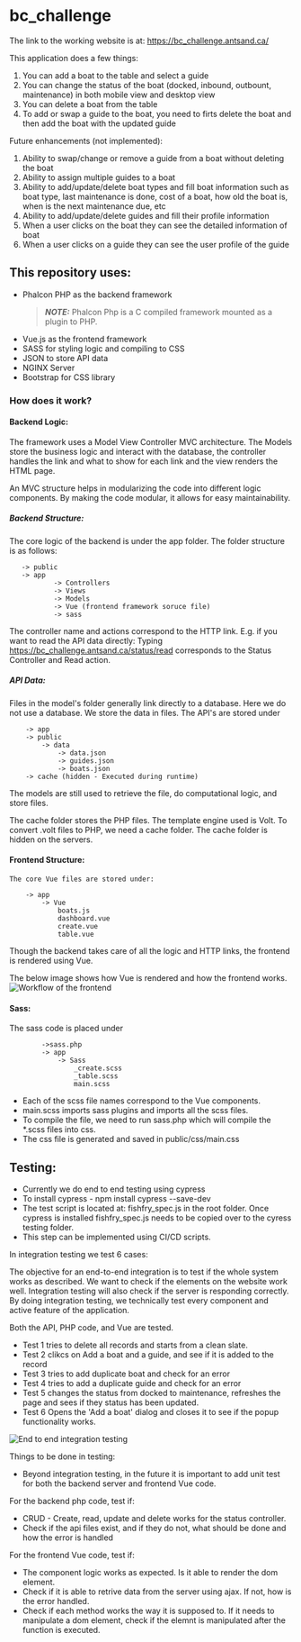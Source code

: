 # bc_challenge
The link to the working website is at: https://bc_challenge.antsand.ca/

This application does a few things:
1. You can add a boat to the table and select a guide
2. You can change the status of the boat (docked, inbound, outbount, maintenance) in both mobile view and desktop view
3. You can delete a boat from the table
4. To add or swap a guide to the boat, you need to firts delete the boat and then add the boat with the updated guide

Future enhancements (not implemented):
1. Ability to swap/change or remove a guide from a boat without deleting the boat
2. Ability to assign multiple guides to a boat
3. Ability to add/update/delete boat types and fill boat information such as boat type, last maintenance is done, cost of a boat, how old the boat is, when is the next maintenance due, etc
4. Ability to add/update/delete guides and fill their profile information
5. When a user clicks on the boat they can see the detailed information of boat
6. When a user clicks on a guide they can see the user profile of the guide

## This repository uses:

- Phalcon PHP as the backend framework
	> **_NOTE:_**  Phalcon Php is a C compiled framework mounted as a plugin to PHP. 
- Vue.js as the frontend framework
- SASS for styling logic and compiling to CSS  
- JSON to store API data 
- NGINX Server
- Bootstrap for CSS library

### How does it work?
#### Backend Logic:
The framework uses a Model View Controller  MVC architecture. The Models store the business logic and interact with the database, the controller handles the link and what to show for each link and the view renders the HTML page. 

An MVC structure helps in modularizing the code into different logic components. By making the code modular, it allows for easy maintainability. 
##### Backend Structure:
 The core logic of the backend is under the app folder. The folder structure is as follows:
 ```
	-> public
	-> app
			-> Controllers 
			-> Views
			-> Models
			-> Vue (frontend framework soruce file)
			-> sass
```
The controller name and actions correspond to the HTTP link.
E.g. if you want to read the API data directly:
Typing https://bc_challenge.antsand.ca/status/read
corresponds to the Status Controller and Read action.

##### API Data:
Files in the model's folder generally link directly to a database. Here we do not use a database. We store the data in files. The API's are stored under
```
	-> app
	-> public
		-> data
			-> data.json
			-> guides.json
			-> boats.json	
	-> cache (hidden - Executed during runtime)
```
The models are still used to retrieve the file, do computational logic, and store files.

The cache folder stores the PHP files. The template engine used is Volt. To convert .volt files to PHP, we need a cache folder. The cache folder is hidden on the servers.

#### Frontend Structure:
	The core Vue files are stored under:
	
		-> app
			-> Vue
				boats.js
				dashboard.vue
				create.vue
				table.vue

Though the backend takes care of all the logic and HTTP links, the frontend is rendered using Vue. 

The below image shows how Vue is rendered and how the frontend works.
![Workflow of the frontend](https://raw.githubusercontent.com/antsand/bc_challenge/master/public/img/bc_challenge_workflow.jpg)

#### Sass:
The sass code is placed under
```
		->sass.php
		-> app
			-> Sass
				_create.scss
				_table.scss
				main.scss
```
- Each of the scss file names correspond to the Vue components. 
- main.scss imports sass plugins and imports all the scss files. 
- To compile the file, we need to run sass.php which will compile the \*.scss files into css.
- The css file is generated and saved in public/css/main.css
				
				
## Testing:
- Currently we do end to end testing using cypress
- To install cypress - npm install cypress --save-dev 
- The test script is located at: fishfry_spec.js in the root folder. Once cypress is installed fishfry_spec.js needs to be copied over to the cyress testing folder.
- This step can be implemented using CI/CD scripts.
	
In integration testing we test 6 cases:

The objective for an end-to-end integration is to test if the whole system works as described. We want to check if the elements on the website work well. Integration testing will also check if the server is responding correctly. By doing integration testing, we technically test every component and active feature of the application. 

Both the API, PHP code, and Vue are tested. 

- Test 1 tries to delete all records and starts from a clean slate.
- Test 2 clikcs on Add a boat and a guide, and see if it is added to the record
- Test 3 tries to add duplicate boat and check for an error
- Test 4 tries to add a duplicate guide and check for an error
- Test 5 changes the status from docked to maintenance, refreshes the page and sees if they status has been updated.
- Test 6 Opens the 'Add a boat' dialog and closes it to see if the popup functionality works. 

![End to end integration testing](https://raw.githubusercontent.com/antsand/bc_challenge/master/public/img/test_logs.jpg)

Things to be done in testing:
- Beyond integration testing, in the future it is important to add unit test for both the backend server and frontend Vue code.

For the backend php code, test if:
- CRUD - Create, read, update and delete works for the status controller.
- Check if the api files exist, and if they do not, what should be done and how the error is handled

For the frontend Vue code, test if:
- The component logic works as expected. Is it able to render the dom element.
- Check if it is able to retrive data from the server using ajax. If not, how is the error handled.
- Check if each method works the way it is supposed to. If it needs to manipulate a dom element, check if the elemnt is manipulated after the function is executed. 

